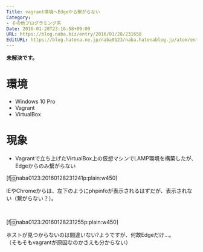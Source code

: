 ```yaml
---
Title: vagrant環境へEdgeから繋がらない
Category:
- その他プログラミング系
Date: 2016-01-28T23:16:58+09:00
URL: https://blog.naba.biz/entry/2016/01/28/231658
EditURL: https://blog.hatena.ne.jp/naba0123/naba.hatenablog.jp/atom/entry/6653586347154983819
---
```


**未解決です。**

# 環境

* Windows 10 Pro
* Vagrant
* VirtualBox


# 現象

* Vagrantで立ち上げたVirtualBox上の仮想マシンでLAMP環境を構築したが、Edgeからのみ繋がらない

[f:id:naba0123:20160128231241p:plain:w450]

IEやChromeからは、左下のようにphpinfoが表示されるはずだが、表示されない（繋がらない？）。

<br>

<!-- more -->

[f:id:naba0123:20160128231255p:plain:w450]

ホストが見つからないのは間違いない?ようですが、何故Edgeだけ…。  
（そもそもvagrantが原因なのかさえも分からない）
